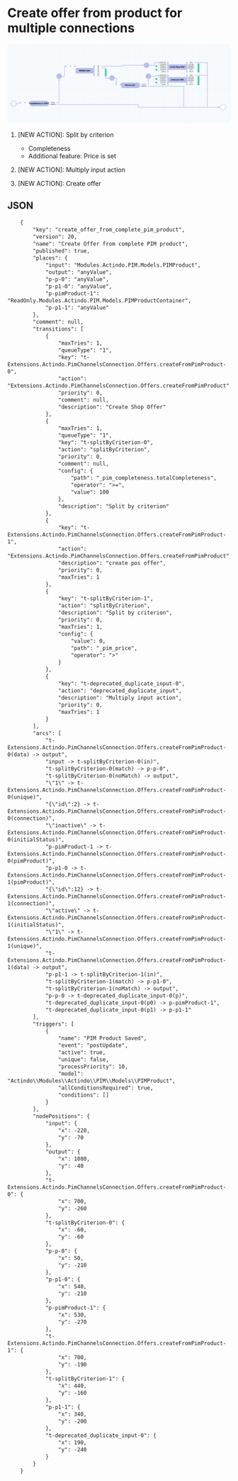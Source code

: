 # Create offer from product for multiple connections

![Advanced offer](../Assets/Screenshots/OfferCookbook/AdvancedOffer.png "[Advanced offer]")

1. [NEW ACTION]: Split by criterion  
    - Completeness 
    - Additional feature: Price is set 

2. [NEW ACTION]: Multiply input action

3. [NEW ACTION]: Create offer  




## JSON

        {
            "key": "create_offer_from_complete_pim_product",
            "version": 20,
            "name": "Create Offer from complete PIM product",
            "published": true,
            "places": {
                "input": "Modules.Actindo.PIM.Models.PIMProduct",
                "output": "anyValue",
                "p-p-0": "anyValue",
                "p-p1-0": "anyValue",
                "p-pimProduct-1": "ReadOnly.Modules.Actindo.PIM.Models.PIMProductContainer",
                "p-p1-1": "anyValue"
            },
            "comment": null,
            "transitions": [
                {
                    "maxTries": 1,
                    "queueType": "1",
                    "key": "t-Extensions.Actindo.PimChannelsConnection.Offers.createFromPimProduct-0",
                    "action": "Extensions.Actindo.PimChannelsConnection.Offers.createFromPimProduct",
                    "priority": 0,
                    "comment": null,
                    "description": "Create Shop Offer"
                },
                {
                    "maxTries": 1,
                    "queueType": "1",
                    "key": "t-splitByCriterion-0",
                    "action": "splitByCriterion",
                    "priority": 0,
                    "comment": null,
                    "config": {
                        "path": "_pim_completeness.totalCompleteness",
                        "operator": ">=",
                        "value": 100
                    },
                    "description": "Split by criterion"
                },
                {
                    "key": "t-Extensions.Actindo.PimChannelsConnection.Offers.createFromPimProduct-1",
                    "action": "Extensions.Actindo.PimChannelsConnection.Offers.createFromPimProduct",
                    "description": "create pos offer",
                    "priority": 0,
                    "maxTries": 1
                },
                {
                    "key": "t-splitByCriterion-1",
                    "action": "splitByCriterion",
                    "description": "Split by criterion",
                    "priority": 0,
                    "maxTries": 1,
                    "config": {
                        "value": 0,
                        "path": "_pim_price",
                        "operator": ">"
                    }
                },
                {
                    "key": "t-deprecated_duplicate_input-0",
                    "action": "deprecated_duplicate_input",
                    "description": "Multiply input action",
                    "priority": 0,
                    "maxTries": 1
                }
            ],
            "arcs": [
                "t-Extensions.Actindo.PimChannelsConnection.Offers.createFromPimProduct-0(data) -> output",
                "input -> t-splitByCriterion-0(in)",
                "t-splitByCriterion-0(match) -> p-p-0",
                "t-splitByCriterion-0(noMatch) -> output",
                "\"1\" -> t-Extensions.Actindo.PimChannelsConnection.Offers.createFromPimProduct-0(unique)",
                "{\"id\":2} -> t-Extensions.Actindo.PimChannelsConnection.Offers.createFromPimProduct-0(connection)",
                "\"inactive\" -> t-Extensions.Actindo.PimChannelsConnection.Offers.createFromPimProduct-0(initialStatus)",
                "p-pimProduct-1 -> t-Extensions.Actindo.PimChannelsConnection.Offers.createFromPimProduct-0(pimProduct)",
                "p-p1-0 -> t-Extensions.Actindo.PimChannelsConnection.Offers.createFromPimProduct-1(pimProduct)",
                "{\"id\":12} -> t-Extensions.Actindo.PimChannelsConnection.Offers.createFromPimProduct-1(connection)",
                "\"active\" -> t-Extensions.Actindo.PimChannelsConnection.Offers.createFromPimProduct-1(initialStatus)",
                "\"1\" -> t-Extensions.Actindo.PimChannelsConnection.Offers.createFromPimProduct-1(unique)",
                "t-Extensions.Actindo.PimChannelsConnection.Offers.createFromPimProduct-1(data) -> output",
                "p-p1-1 -> t-splitByCriterion-1(in)",
                "t-splitByCriterion-1(match) -> p-p1-0",
                "t-splitByCriterion-1(noMatch) -> output",
                "p-p-0 -> t-deprecated_duplicate_input-0(p)",
                "t-deprecated_duplicate_input-0(p0) -> p-pimProduct-1",
                "t-deprecated_duplicate_input-0(p1) -> p-p1-1"
            ],
            "triggers": [
                {
                    "name": "PIM Product Saved",
                    "event": "postUpdate",
                    "active": true,
                    "unique": false,
                    "processPriority": 10,
                    "model": "Actindo\\Modules\\Actindo\\PIM\\Models\\PIMProduct",
                    "allConditionsRequired": true,
                    "conditions": []
                }
            ],
            "nodePositions": {
                "input": {
                    "x": -220,
                    "y": -70
                },
                "output": {
                    "x": 1080,
                    "y": -40
                },
                "t-Extensions.Actindo.PimChannelsConnection.Offers.createFromPimProduct-0": {
                    "x": 700,
                    "y": -260
                },
                "t-splitByCriterion-0": {
                    "x": -60,
                    "y": -60
                },
                "p-p-0": {
                    "x": 50,
                    "y": -210
                },
                "p-p1-0": {
                    "x": 540,
                    "y": -210
                },
                "p-pimProduct-1": {
                    "x": 530,
                    "y": -270
                },
                "t-Extensions.Actindo.PimChannelsConnection.Offers.createFromPimProduct-1": {
                    "x": 700,
                    "y": -190
                },
                "t-splitByCriterion-1": {
                    "x": 440,
                    "y": -160
                },
                "p-p1-1": {
                    "x": 340,
                    "y": -200
                },
                "t-deprecated_duplicate_input-0": {
                    "x": 190,
                    "y": -240
                }
            }
        }